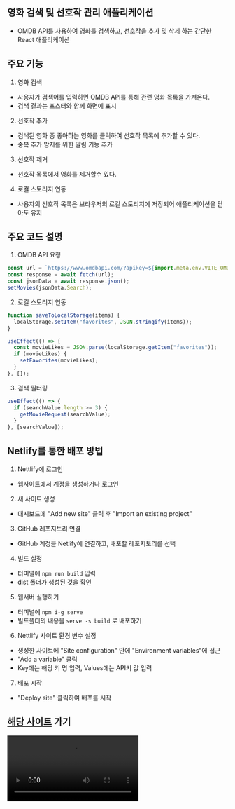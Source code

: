 ## 영화 검색 및 선호작 관리 애플리케이션

- OMDB API를 사용하여 영화를 검색하고, 선호작을 추가 및 삭제 하는 간단한 React 애플리케이션

## 주요 기능

1. 영화 검색

- 사용자가 검색어를 입력하면 OMDB API를 통해 관련 영화 목록을 가져온다.
- 검색 결과는 포스터와 함께 화면에 표시

2. 선호작 추가

- 검색된 영화 중 좋아하는 영화를 클릭하여 선호작 목록에 추가할 수 있다.
- 중복 추가 방지를 위한 알림 기능 추가

3. 선호작 제거

- 선호작 목록에서 영화를 제거할수 있다.

4. 로컬 스토리지 연동

- 사용자의 선호작 목록은 브라우저의 로컬 스토리지에 저장되어 애플리케이션을 닫아도 유지

## 주요 코드 설명

1. OMDB API 요청

```javaScript
const url = `https://www.omdbapi.com/?apikey=${import.meta.env.VITE_OMDB_API_KEY}&s=${search}`;
const response = await fetch(url);
const jsonData = await response.json();
setMovies(jsonData.Search);
```

2. 로컬 스토리지 연동

```javaScript
function saveToLocalStorage(items) {
  localStorage.setItem("favorites", JSON.stringify(items));
}

useEffect(() => {
  const movieLikes = JSON.parse(localStorage.getItem("favorites"));
  if (movieLikes) {
    setFavorites(movieLikes);
  }
}, []);
```

3. 검색 필터링

```javaScript
useEffect(() => {
  if (searchValue.length >= 3) {
    getMovieRequest(searchValue);
  }
}, [searchValue]);
```

## Netlify를 통한 배포 방법

1. Nettlify에 로그인

- 웹사이트에서 계정을 생성하거나 로그인

2. 새 사이트 생성

- 대시보드에 "Add new site" 클릭 후 "Import an existing project"

3. GitHub 레포지토리 연결

- GitHub 계정을 Netlify에 연결하고, 배포할 레포지토리를 선택

4. 빌드 설정

- 터미널에 `npm run build` 입력
- dist 폴더가 생성된 것을 확인

5. 웹서버 실행하기

- 터미널에 `npm i-g serve`
- 빌드폴더의 내용을 `serve -s build` 로 배포하기

6. Nettlify 사이트 환경 변수 설정

- 생성한 사이트에 "Site configuration" 안에 "Environment variables"에 접근
- "Add a variable" 클릭
- Key에는 해당 키 명 입력, Values에는 API키 값 입력

7. 배포 시작

- "Deploy site" 클릭하여 배포를 시작

## [해당 사이트](https://movie-app-ch9729.netlify.app/) 가기

<video src="./public/example.mp4">
